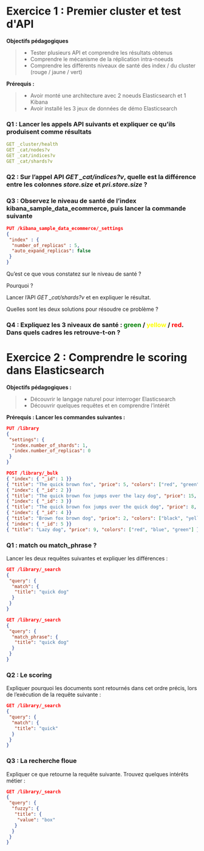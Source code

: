 # Exercice 1 : Premier cluster et test d'API

**Objectifs pédagogiques**
>- Tester plusieurs API et comprendre les résultats obtenus
>- Comprendre le mécanisme de la réplication intra-noeuds
>- Comprendre les différents niveaux de santé des index / du cluster (rouge / jaune / vert)

**Prérequis :**
>- Avoir monté une architecture avec 2 noeuds Elasticsearch et 1 Kibana
>- Avoir installé les 3 jeux de données de démo Elasticsearch

### **Q1 : Lancer les appels API suivants et expliquer ce qu’ils produisent comme résultats**
``` yml
GET _cluster/health
GET _cat/nodes?v
GET _cat/indices?v
GET _cat/shards?v
```

### **Q2 : Sur l’appel API *GET _cat/indices?v*, quelle est la différence entre les colonnes *store.size* et *pri.store.size* ?**

### **Q3 : Observez le niveau de santé de l’index kibana_sample_data_ecommerce, puis lancer la commande suivante**
``` json
PUT /kibana_sample_data_ecommerce/_settings
{
 "index" : {
  "number_of_replicas" : 5,
  "auto_expand_replicas": false
 }
}
```
Qu’est ce que vous constatez sur le niveau de santé ?

Pourquoi ?

Lancer l’API *GET _cat/shards?v* et en expliquer le résultat.

Quelles sont les deux solutions pour résoudre ce problème ?

### Q4 : Expliquez les 3 niveaux de santé : **<span style="color:green">green</span>** / **<span style="color:yellow">yellow</span>** / **<span style="color:red">red</span>**. Dans quels cadres les retrouve-t-on ?

# Exercice 2 : Comprendre le scoring dans Elasticsearch
**Objectifs pédagogiques :**
>- Découvrir le langage naturel pour interroger Elasticsearch
>- Découvrir quelques requêtes et en comprendre l’intérêt

**Prérequis : Lancer les commandes suivantes :**
``` json
PUT /library
{
 "settings": {
  "index.number_of_shards": 1,
  "index.number_of_replicas": 0
 }
}

POST /library/_bulk
{ "index": { "_id": 1 }}
{ "title": "The quick brown fox", "price": 5, "colors": ["red", "green", "blue"] }
{ "index": { "_id": 2 }}
{ "title": "The quick brown fox jumps over the lazy dog", "price": 15, "colors": ["blue", "yellow"] }
{ "index": { "_id": 3 }}
{ "title": "The quick brown fox jumps over the quick dog", "price": 8, "colors": ["red", "blue"] }
{ "index": { "_id": 4 }}
{ "title": "Brown fox brown dog", "price": 2, "colors": ["black", "yellow", "red", "blue"] }
{ "index": { "_id": 5 }}
{ "title": "Lazy dog", "price": 9, "colors": ["red", "blue", "green"] }
```

### **Q1 : match ou match_phrase ?**
Lancer les deux requêtes suivantes et expliquer les différences :
``` json
GET /library/_search
{
 "query": {
  "match": {
   "title": "quick dog"
  }
 }
}

GET /library/_search
{
 "query": {
  "match_phrase": {
   "title": "quick dog"
  }
 }
}
```

### **Q2 : Le scoring**
Expliquer pourquoi les documents sont retournés dans cet ordre précis, lors de l’exécution de la requête suivante :
``` json
GET /library/_search
{
 "query": {
  "match": {
   "title": "quick"
  }
 }
}
```

### **Q3 : La recherche floue**
Expliquer ce que retourne la requête suivante. Trouvez quelques intérêts métier :
``` json
GET /library/_search
{
 "query": {
  "fuzzy": {
   "title": {
    "value": "box"
   }
  }
 }
}
```



